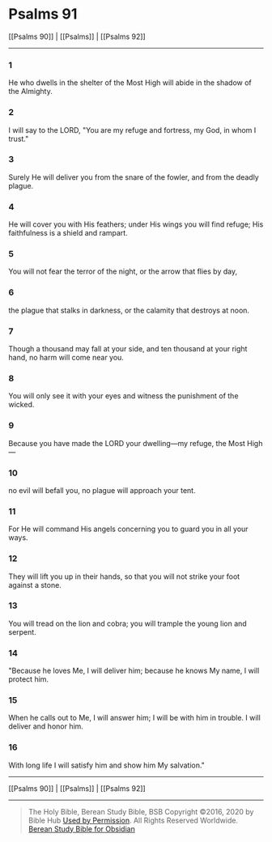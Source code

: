 # Psalms 91

[[Psalms 90]] | [[Psalms]] | [[Psalms 92]]

---

### 1
He who dwells in the shelter of the Most High will abide in the shadow of the Almighty.

### 2
I will say to the LORD, "You are my refuge and fortress, my God, in whom I trust."

### 3
Surely He will deliver you from the snare of the fowler, and from the deadly plague.

### 4
He will cover you with His feathers; under His wings you will find refuge; His faithfulness is a shield and rampart.

### 5
You will not fear the terror of the night, or the arrow that flies by day,

### 6
the plague that stalks in darkness, or the calamity that destroys at noon.

### 7
Though a thousand may fall at your side, and ten thousand at your right hand, no harm will come near you.

### 8
You will only see it with your eyes and witness the punishment of the wicked.

### 9
Because you have made the LORD your dwelling—my refuge, the Most High—

### 10
no evil will befall you, no plague will approach your tent.

### 11
For He will command His angels concerning you to guard you in all your ways.

### 12
They will lift you up in their hands, so that you will not strike your foot against a stone.

### 13
You will tread on the lion and cobra; you will trample the young lion and serpent.

### 14
"Because he loves Me, I will deliver him; because he knows My name, I will protect him.

### 15
When he calls out to Me, I will answer him; I will be with him in trouble. I will deliver and honor him.

### 16
With long life I will satisfy him and show him My salvation."

---

[[Psalms 90]] | [[Psalms]] | [[Psalms 92]]

---

> The Holy Bible, Berean Study Bible, BSB
> Copyright &copy;2016, 2020 by Bible Hub
> [Used by Permission](https://berean.bible/terms.htm). All Rights Reserved Worldwide.
> [Berean Study Bible for Obsidian](https://github.com/gapmiss/berean-study-bible-for-obsidian)</small>

